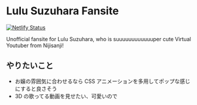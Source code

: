 # Lulu Suzuhara Fansite

[![Netlify Status](https://api.netlify.com/api/v1/badges/86b9732c-d716-41e0-b053-cadcd980a834/deploy-status)](https://app.netlify.com/sites/pensive-hypatia-0867b6/deploys)

Unofficial fansite for Lulu Suzuhara, who is suuuuuuuuuuuuper cute Virtual Youtuber from Nijisanji!

## やりたいこと

- お嬢の雰囲気に合わせるなら CSS アニメーションを多用してポップな感じにすると良さそう
- 3D の歌ってる動画を見せたい、可愛いので

